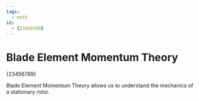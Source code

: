 ```yaml
---
tags:
  - math
id:
  - {23456789}
---
```


# Blade Element Momentum Theory

{23456789}

Blade Element Momentum Theory allows us to understand the mechanics of a stationary rotor.
